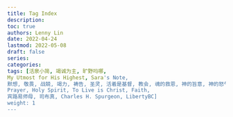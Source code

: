 ```yaml
---
title: Tag Index
description:
toc: true
authors: Lenny Lin
date: 2022-04-24
lastmod: 2022-05-08
draft: false
series: 
categories: 
tags: [活泉小简, 竭诚为主, 旷野吗哪,    
My Utmost for His Highest, Sara's Note,   
默想, 敬畏, 战兢, 竭力, 祷告, 圣灵, 活着是基督, 教会, 魂的救恩, 神的旨意, 神的怒气, 寻求, 内心世界, 祷告, 日记, 律法, 家谱, 等候, 赞美, 
Prayer, Holy Spirit, To Live is Christ, Faith,    
宾路易师母, 司布真, Charles H. Spurgeon, LibertyBC]
weight: 1
---
```


